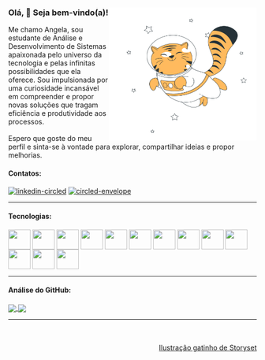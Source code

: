 <html>
  <body> 
    <div>
      <img width=300 height=270 align="right" src="https://github.com/angelanascimento/angelanascimento/blob/main/cat-astronaut-animate.svg" />
      <h3> Olá, 👋 Seja bem-vindo(a)!</h3>
      <p> Me chamo Angela, sou estudante de Análise e Desenvolvimento de Sistemas apaixonada pelo universo da tecnologia e pelas infinitas possibilidades que ela oferece. Sou impulsionada por uma curiosidade incansável em compreender e propor        novas soluções que tragam eficiência e produtividade aos processos.
      <br>
      <br>
      Espero que goste do meu perfil e sinta-se à vontade para explorar, compartilhar ideias e propor melhorias.</p>
      <h4>Contatos:</h4>
      <a href="https://www.linkedin.com/in/angela-nascimento/"><img height="40" src="https://img.icons8.com/fluency/96/linkedin-circled.png" alt="linkedin-circled"/></a>
      <a href="mailto:commercial.araujo@gmail.com"><img height="40" src="https://img.icons8.com/color/96/circled-envelope.png" alt="circled-envelope"/></a>
    </div>
    <hr>
    <div>
      <h4>Tecnologias:</h4>
      <img width=45 height=40 align="center" src="https://cdn.jsdelivr.net/gh/devicons/devicon@latest/icons/java/java-original.svg" />
      <img width=45 height=40 align="center"src="https://cdn.jsdelivr.net/gh/devicons/devicon@latest/icons/javascript/javascript-original.svg" />
      <img width=45 height=40 align="center"src="https://cdn.jsdelivr.net/gh/devicons/devicon@latest/icons/python/python-original.svg" />
      <img width=45 height=40 align="center"src="https://cdn.jsdelivr.net/gh/devicons/devicon@latest/icons/html5/html5-original.svg" />
      <img width=45 height=40 align="center" src="https://cdn.jsdelivr.net/gh/devicons/devicon@latest/icons/css3/css3-original.svg" />
      <img width=45 height=40 align="center" src="https://cdn.jsdelivr.net/gh/devicons/devicon@latest/icons/tailwindcss/tailwindcss-original.svg" />
      <img width=45 height=40 align="center" src="https://cdn.jsdelivr.net/gh/devicons/devicon@latest/icons/react/react-original.svg" />
      <img width=45 height=40 align="center" src="https://cdn.jsdelivr.net/gh/devicons/devicon@latest/icons/spring/spring-original.svg" />
      <img width=45 height=40 align="center" src="https://cdn.jsdelivr.net/gh/devicons/devicon@latest/icons/mysql/mysql-original.svg" />
      <img width=45 height=40 align="center" src="https://cdn.jsdelivr.net/gh/devicons/devicon@latest/icons/swagger/swagger-original.svg" />
      <img width=45 height=40 align="center" src="https://cdn.jsdelivr.net/gh/devicons/devicon@latest/icons/intellij/intellij-original.svg" />
      <img width=45 height=40 align="center" src="https://cdn.jsdelivr.net/gh/devicons/devicon@latest/icons/vscode/vscode-original.svg" />
      <img width=45 height=40 align="center"src="https://cdn.jsdelivr.net/gh/devicons/devicon@latest/icons/git/git-original.svg" />
      <br>
    </div>
    <hr>
    <div>
      <h4>Análise do GitHub:</h4>
      <a href="https://github.com/angelanascimento/github-readme-stats" target=_blank>
        <img height=190 align="center" src="https://github-readme-stats.vercel.app/api?username=angelanascimento&show_icons=true&theme=codeSTACKr&locale=pt-br&custom_title=Estatísticas&rank_icon=github" />
      </a>
      <a href="https://github.com/angelanascimento/convoychat" target=_blank>
        <img height=190 align="center" src="https://github-readme-stats.vercel.app/api/top-langs/?username=angelanascimento&layout=compact&theme=codeSTACKr&locale=pt-br&langs_count=8" />
      </a>
      <br>
    </div>
    <hr>
    <div align="right">
      <br>
      <br>
      <a href="https://storyset.com/cute">Ilustração gatinho de Storyset</a>
    </div>
  </body>
</html>

<!--
**angelanascimento/angelanascimento** is a ✨ _special_ ✨ repository because its `README.md` (this file) appears on your GitHub profile.

Here are some ideas to get you started:

- 🔭 I’m currently working on ...
- 🌱 I’m currently learning ...
- 👯 I’m looking to collaborate on ...
- 🤔 I’m looking for help with ...
- 💬 Ask me about ...
- 📫 How to reach me: ...
- 😄 Pronouns: ...
- ⚡ Fun fact: ...
-->
